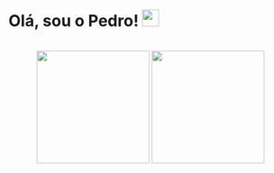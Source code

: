 <h1>Olá, sou o Pedro! <img src="https://raw.githubusercontent.com/kaueMarques/kaueMarques/master/hi.gif" width="30px"></h1>

<br>

 <div align="center">
 
  <img height="200em" src="https://github-readme-stats.vercel.app/api?username=PedroHP-queiroz&show_icons=true&theme=dark"/>
  <img height="200em" src="https://github-readme-stats.vercel.app/api/top-langs/?username=PedroHP-queiroz&theme=dark"/>
  <br>

</div>
